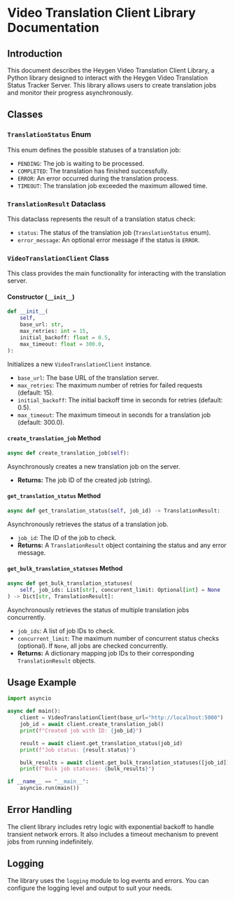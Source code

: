 # Video Translation Client Library Documentation

## Introduction

This document describes the Heygen Video Translation Client Library, a Python library designed to interact with the Heygen Video Translation Status Tracker Server. This library allows users to create translation jobs and monitor their progress asynchronously.

## Classes

### `TranslationStatus` Enum

This enum defines the possible statuses of a translation job:

-   `PENDING`: The job is waiting to be processed.
-   `COMPLETED`: The translation has finished successfully.
-   `ERROR`: An error occurred during the translation process.
-   `TIMEOUT`: The translation job exceeded the maximum allowed time.

### `TranslationResult` Dataclass

This dataclass represents the result of a translation status check:

-   `status`: The status of the translation job (`TranslationStatus` enum).
-   `error_message`: An optional error message if the status is `ERROR`.

### `VideoTranslationClient` Class

This class provides the main functionality for interacting with the translation server.

#### Constructor (`__init__`)

```python
def __init__(
    self,
    base_url: str,
    max_retries: int = 15,
    initial_backoff: float = 0.5,
    max_timeout: float = 300.0,
):
```


Initializes a new `VideoTranslationClient` instance.

-   `base_url`: The base URL of the translation server.
-   `max_retries`: The maximum number of retries for failed requests (default: 15).
-   `initial_backoff`: The initial backoff time in seconds for retries (default: 0.5).
-   `max_timeout`: The maximum timeout in seconds for a translation job (default: 300.0).

#### `create_translation_job` Method

```python
async def create_translation_job(self):
```

Asynchronously creates a new translation job on the server.

-   **Returns:** The job ID of the created job (string).

#### `get_translation_status` Method

```python
async def get_translation_status(self, job_id) -> TranslationResult:
```

Asynchronously retrieves the status of a translation job.

-   `job_id`: The ID of the job to check.
-   **Returns:** A `TranslationResult` object containing the status and any error message.

#### `get_bulk_translation_statuses` Method

```python
async def get_bulk_translation_statuses(
    self, job_ids: List[str], concurrent_limit: Optional[int] = None
) -> Dict[str, TranslationResult]:
```

Asynchronously retrieves the status of multiple translation jobs concurrently.

-   `job_ids`: A list of job IDs to check.
-   `concurrent_limit`: The maximum number of concurrent status checks (optional). If `None`, all jobs are checked concurrently.
-   **Returns:** A dictionary mapping job IDs to their corresponding `TranslationResult` objects.

## Usage Example

```python
import asyncio

async def main():
    client = VideoTranslationClient(base_url="http://localhost:5000")
    job_id = await client.create_translation_job()
    print(f"Created job with ID: {job_id}")

    result = await client.get_translation_status(job_id)
    print(f"Job status: {result.status}")

    bulk_results = await client.get_bulk_translation_statuses([job_id])
    print(f"Bulk job statuses: {bulk_results}")

if __name__ == "__main__":
    asyncio.run(main())
```

## Error Handling

The client library includes retry logic with exponential backoff to handle transient network errors. It also includes a timeout mechanism to prevent jobs from running indefinitely.

## Logging

The library uses the `logging` module to log events and errors. You can configure the logging level and output to suit your needs.


